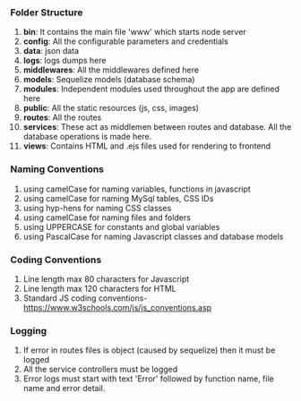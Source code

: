 ### Folder Structure

1. **bin**: It contains the main file 'www' which starts node server
2. **config**: All the configurable parameters and credentials
3. **data**: json data
4. **logs**: logs dumps here
5. **middlewares**: All the middlewares defined here
6. **models**: Sequelize models (database schema)
7. **modules**: Independent modules used throughout the app are defined here
8. **public**: All the static resources (js, css, images)
9. **routes**: All the routes
10. **services**: These act as middlemen between routes and database. All the database operations is made here.
11. **views**: Contains HTML and .ejs files used for rendering to frontend


### Naming Conventions

1. using camelCase for naming variables, functions in javascript
2. using camelCase for naming MySql tables, CSS IDs
3. using hyp-hens for naming CSS classes
4. using camelCase for naming files and folders
5. using UPPERCASE for constants and global variables
6. using PascalCase for naming Javascript classes and database models


### Coding Conventions

1. Line length max 80 characters for Javascript
2. Line length max 120 characters for HTML
3. Standard JS coding conventions- https://www.w3schools.com/js/js_conventions.asp

### Logging

1. If error in routes files is object (caused by sequelize) then it must be logged
2. All the service controllers must be logged
3. Error logs must start with text 'Error' followed by function name, file name and error detail.